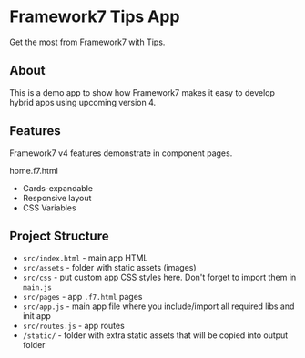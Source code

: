 # Framework7 Tips App

Get the most from Framework7 with Tips. 

## About

This is a demo app to show how Framework7 makes it easy to develop hybrid apps using upcoming version 4.

## Features

Framework7 v4 features demonstrate in component pages.

home.f7.html

* Cards-expandable
* Responsive layout
* CSS Variables

## Project Structure

* `src/index.html` - main app HTML
* `src/assets` - folder with static assets (images)
* `src/css` - put custom app CSS styles here. Don't forget to import them in `main.js`
* `src/pages` - app `.f7.html` pages
* `src/app.js` - main app file where you include/import all required libs and init app
* `src/routes.js` - app routes
* `/static/` - folder with extra static assets that will be copied into output folder
